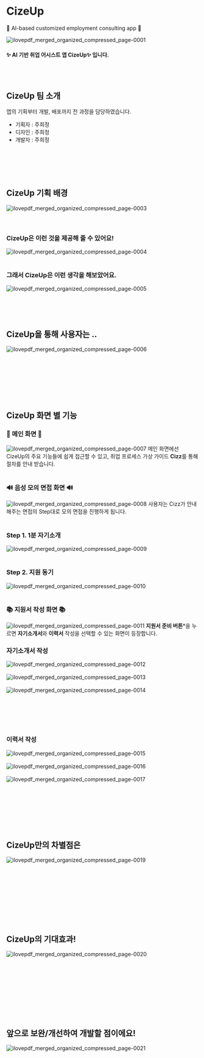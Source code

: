 # CizeUp
 🧙 AI-based customized employment consulting app 🧙

![ilovepdf_merged_organized_compressed_page-0001](https://github.com/heejeongJ/CizeUp/assets/91328882/359f9055-a4e8-424a-a032-8073f34341cb)
#### ✨ AI 기반 취업 어시스트 앱 **CizeUp**✨ 입니다.


<br/> <br/>
## CizeUp 팀 소개
앱의 기획부터 개발, 배포까지 전 과정을 담당하였습니다.

+ 기획자 : 주희정
+ 디자인 : 주희정
+ 개발자 : 주희정
<br/> <br/> <br/> <br/><br/><br/>



 ## CizeUp 기획 배경
![ilovepdf_merged_organized_compressed_page-0003](https://github.com/heejeongJ/CizeUp/assets/91328882/7670fe32-3288-47bf-91fe-e5c2a08df272) <br/> <br/> <br/>

### CizeUp은 이런 것을 제공해 줄 수 있어요!
![ilovepdf_merged_organized_compressed_page-0004](https://github.com/heejeongJ/CizeUp/assets/91328882/48c433fa-d662-47e4-ad48-21d9f077a2c4)  <br/> <br/>

### 그래서 CizeUp은 이런 생각을 해보았어요.
![ilovepdf_merged_organized_compressed_page-0005](https://github.com/heejeongJ/CizeUp/assets/91328882/e285b0c0-025d-47d7-a6de-fad679bec92c)  <br/> <br/>

 <br/> <br/>
## CizeUp을 통해 사용자는 ..
![ilovepdf_merged_organized_compressed_page-0006](https://github.com/heejeongJ/CizeUp/assets/91328882/59083292-ffc6-4d79-824f-8be302a94ca7) <br/> <br/>
 <br/> <br/><br/><br/><br/><br/>


## CizeUp 화면 별 기능
### 🤗 메인 화면 🤗
![ilovepdf_merged_organized_compressed_page-0007](https://github.com/heejeongJ/CizeUp/assets/91328882/8420aa27-a05b-4c1d-8a6b-2d54a4a2a0bd)
메인 화면에선 CizeUp의 주요 기능들에 쉽게 접근할 수 있고, 취업 프로세스 가상 가이드 **Cizz**를 통해 절차를 안내 받습니다. 
 <br/> <br/>


### 🔊 음성 모의 면접 화면 🔊
![ilovepdf_merged_organized_compressed_page-0008](https://github.com/heejeongJ/CizeUp/assets/91328882/17150e3e-b799-4e0e-be08-77ecbceeb94e)
사용자는 Cizz가 안내해주는 면접의 Step대로 모의 면접을 진행하게 됩니다. 
 <br/> <br/>

### Step 1. 1분 자기소개
![ilovepdf_merged_organized_compressed_page-0009](https://github.com/heejeongJ/CizeUp/assets/91328882/01108408-ab7f-4a83-9c86-1569ac0febbc)
 <br/> <br/>
### Step 2. 지원 동기
![ilovepdf_merged_organized_compressed_page-0010](https://github.com/heejeongJ/CizeUp/assets/91328882/c322a5e7-c2e3-4c64-830f-5e768667d33d)
<br/> <br/>


### 📚 지원서 작성 화면 📚
![ilovepdf_merged_organized_compressed_page-0011](https://github.com/heejeongJ/CizeUp/assets/91328882/464b6517-8d2c-4e07-9aed-20d5358c3b0a)
**지원서 준비 버튼***을 누르면 **자기소개서**와 **이력서** 작성을 선택할 수 있는 화면이 등장합니다.

### 자기소개서 작성
![ilovepdf_merged_organized_compressed_page-0012](https://github.com/heejeongJ/CizeUp/assets/91328882/d0b2292f-f70e-45af-ad65-ac99727cfce5)
<br/> <br/>
![ilovepdf_merged_organized_compressed_page-0013](https://github.com/heejeongJ/CizeUp/assets/91328882/4e271277-a652-4ed0-9e95-4b23de81ced1)
<br/> <br/>
![ilovepdf_merged_organized_compressed_page-0014](https://github.com/heejeongJ/CizeUp/assets/91328882/2b099617-86ad-4b96-b501-1bcd47777074)
<br/> <br/><br/> <br/><br/> <br/>

### 이력서 작성
![ilovepdf_merged_organized_compressed_page-0015](https://github.com/heejeongJ/CizeUp/assets/91328882/de944b99-951a-41b4-b564-05becbe1bfdf)
<br/> <br/>
![ilovepdf_merged_organized_compressed_page-0016](https://github.com/heejeongJ/CizeUp/assets/91328882/a5528d41-fc71-45ac-aae3-2a1f4da02fa7)
<br/> <br/>
![ilovepdf_merged_organized_compressed_page-0017](https://github.com/heejeongJ/CizeUp/assets/91328882/17972584-d6cd-46de-90d0-bf0ae8b9b86b)
<br/> <br/><br/> <br/><br/> <br/><br/> <br/>


## CizeUp만의 차별점은
![ilovepdf_merged_organized_compressed_page-0019](https://github.com/heejeongJ/CizeUp/assets/91328882/32b0761b-f1e3-45cf-ada6-4a847a37348b)
<br/> <br/><br/> <br/><br/> <br/><br/> <br/><br/> <br/>


## CizeUp의 기대효과!
![ilovepdf_merged_organized_compressed_page-0020](https://github.com/heejeongJ/CizeUp/assets/91328882/2b1fec75-0b9d-429f-96a8-9e030e194820)
<br/> <br/><br/> <br/><br/> <br/><br/> <br/><br/> <br/>


## 앞으로 보완/개선하여 개발할 점이에요!
![ilovepdf_merged_organized_compressed_page-0021](https://github.com/heejeongJ/CizeUp/assets/91328882/692c2ff5-ec71-44bb-a96d-8f913660acb1)

